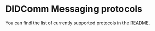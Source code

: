 # DIDComm Messaging protocols

You can find the list of currently supported protocols in the [README](https://github.com/adorsys/didcomm-mediator-rs#project-feature-implementation-tracker).
